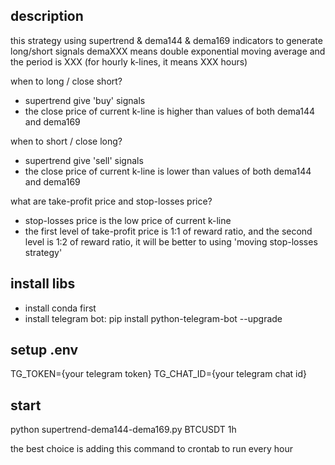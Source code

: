 ## description
this strategy using supertrend & dema144 & dema169 indicators to generate long/short signals
demaXXX means double exponential moving average and the period is XXX (for hourly k-lines, it means XXX hours)

when to long / close short?
- supertrend give 'buy' signals
- the close price of current k-line is higher than values of both dema144 and dema169 

when to short / close long?
- supertrend give 'sell' signals
- the close price of current k-line is lower than values of both dema144 and dema169 

what are take-profit price and stop-losses price?
- stop-losses price is the low price of current k-line
- the first level of take-profit price is 1:1 of reward ratio, and the second level is 1:2 of reward ratio, it will be better to using 'moving stop-losses strategy'  

## install libs
- install conda first
- install telegram bot:  pip install python-telegram-bot --upgrade

## setup .env
TG_TOKEN={your telegram token}
TG_CHAT_ID={your telegram chat id}

## start 
python supertrend-dema144-dema169.py BTCUSDT 1h

the best choice is adding this command to crontab to run every hour 
